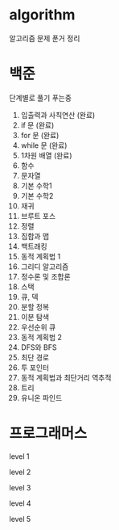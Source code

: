 # algorithm

알고리즘 문제 푼거 정리

# 백준

단계별로 풀기 푸는중

1. 입출력과 사칙연산 (완료)
2. if 문 (완료)
3. for 문 (완료)
4. while 문 (완료)
5. 1차원 배열 (완료)
6. 함수
7. 문자열
8. 기본 수학1
9. 기본 수학2
10. 재귀
11. 브루트 포스
12. 정렬
13. 집합과 맵
14. 백트래킹
15. 동적 계획법 1
16. 그리디 알고리즘
17. 정수론 및 조합론
18. 스택
19. 큐, 덱
20. 분할 정복
21. 이분 탐색
22. 우선순위 큐
23. 동적 계획법 2
24. DFS와 BFS
25. 최단 경로
26. 투 포인터
27. 동적 계획법과 최단거리 역추적
28. 트리
29. 유니온 파인드

# 프로그래머스

level 1

level 2

level 3

level 4

level 5
